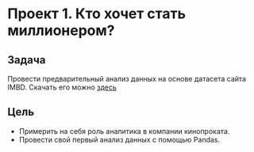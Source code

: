 # Проект 1. Кто хочет стать миллионером?

## Задача
Провести предварительный анализ данных на основе датасета сайта IMBD. Скачать его можно [здесь](https://drive.google.com/open?id=1nokVzSNxkUPil3aYRBI_fgzx25gtSEta)

## Цель
* Примерить на себя роль аналитика в компании кинопроката.
* Провести свой первый анализ данных с помощью Pandas.
